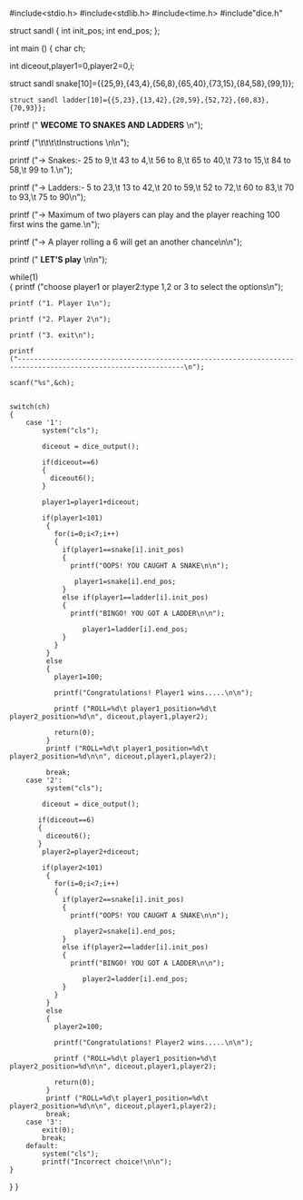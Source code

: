#include<stdio.h>
#include<stdlib.h>
#include<time.h>
#include"dice.h"


struct sandl
{
    int init_pos;
    int end_pos;
};



int main ()
{
  char ch;

  int diceout,player1=0,player2=0,i;

  struct sandl snake[10]={{25,9},{43,4},{56,8},{65,40},{73,15},{84,58},{99,1}};

    struct sandl ladder[10]={{5,23},{13,42},{20,59},{52,72},{60,83},{70,93}};

  printf
    ("                          **WECOME TO SNAKES AND LADDERS**        \n");

  printf ("\t\t\t\tInstructions                   \n\n");

  printf
    ("-> Snakes:- 25 to 9,\t 43 to 4,\t 56 to 8,\t 65 to 40,\t 73 to 15,\t 84 to 58,\t 99 to  1.\n");

  printf
    ("-> Ladders:- 5 to 23,\t 13 to 42,\t 20 to 59,\t 52 to 72,\t 60 to 83,\t 70 to 93,\t 75 to 90\n");

  printf
    ("-> Maximum of two players can play and the player reaching 100 first wins the game.\n");

  printf
    ("-> A player rolling a 6 will get an another chance\n\n");

  printf
    ("                                  **LET'S play**                     \n\n");


  while(1)  
  { printf ("choose player1 or player2:type 1,2 or 3 to select the options\n");

    printf ("1. Player 1\n");

    printf ("2. Player 2\n");

    printf ("3. exit\n");

    printf
    ("---------------------------------------------------------------------------------------------------------------\n");

    scanf("%s",&ch);


    switch(ch)
    { 
        case '1':
            system("cls");

            diceout = dice_output();

            if(diceout==6)
            {
              diceout6();
            }

            player1=player1+diceout;

            if(player1<101)
             {
               for(i=0;i<7;i++)
               {
                 if(player1==snake[i].init_pos)
                 {
                   printf("OOPS! YOU CAUGHT A SNAKE\n\n");

                    player1=snake[i].end_pos;
                 }
                 else if(player1==ladder[i].init_pos)
                 {
                   printf("BINGO! YOU GOT A LADDER\n\n");

                      player1=ladder[i].end_pos;
                 }
               }
             }
             else
             {
               player1=100;

               printf("Congratulations! Player1 wins.....\n\n");

               printf ("ROLL=%d\t player1_position=%d\t player2_position=%d\n", diceout,player1,player2);

               return(0);
             }
             printf ("ROLL=%d\t player1_position=%d\t player2_position=%d\n\n", diceout,player1,player2);

             break;
        case '2':
             system("cls");

            diceout = dice_output();

           if(diceout==6)
           {
             diceout6();
           }
            player2=player2+diceout;

            if(player2<101)
             {
               for(i=0;i<7;i++)
               {
                 if(player2==snake[i].init_pos)
                 {
                   printf("OOPS! YOU CAUGHT A SNAKE\n\n");

                    player2=snake[i].end_pos;
                 }
                 else if(player2==ladder[i].init_pos)
                 {
                   printf("BINGO! YOU GOT A LADDER\n\n");

                      player2=ladder[i].end_pos;
                 }
               }
             }
             else
             {
               player2=100;

               printf("Congratulations! Player2 wins.....\n\n");

               printf ("ROLL=%d\t player1_position=%d\t player2_position=%d\n\n", diceout,player1,player2);

               return(0);
             }
             printf ("ROLL=%d\t player1_position=%d\t player2_position=%d\n\n", diceout,player1,player2);
             break;
        case '3':
            exit(0);
            break;
        default:
            system("cls");
            printf("Incorrect choice!\n\n");
    }
  }
}
